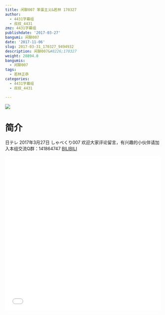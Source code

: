 ```yaml
---
title: 闲聊007 笨蛋主义&若林 170327
author:
  - 4431字幕组
  - 叔叔_4431
zmz: 4431字幕组
publishdate: '2017-03-27'
bangumi: 闲聊007
date: '2017-11-06'
slug: 2017-03-31_170327_9494932
description: 闲聊007&#8226;170327
weight: 28894.0
bangumis:
  - 闲聊007
tags:
  - 若林正恭
categories:
  - 4431字幕组
  - 叔叔_4431

---
```

![](https://i.imgur.com/1WrZc58.png)
# 简介  
日テレ
2017年3月27日 しゃべくり007
欢迎大家评论留言，有兴趣的小伙伴请加入本组交流Q群：141864747
  [BILIBILI](https://www.bilibili.com/video/av9494932/)

  <iframe src="//www.bilibili.com/html/html5player.html?cid=15695728&aid=9494932" width="100%" height="500" frameborder="0" allowfullscreen="allowfullscreen"></iframe>
